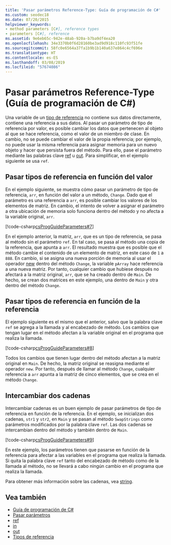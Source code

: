 ```yaml
---
title: 'Pasar parámetros Reference-Type: Guía de programación de C#'
ms.custom: seodec18
ms.date: 07/20/2015
helpviewer_keywords:
- method parameters [C#], reference types
- parameters [C#], reference
ms.assetid: 9e6eb65c-942e-48ab-920a-b7ba9df4ea20
ms.openlocfilehash: 34e3370b0f6d28160be3ad9d918c110fc93f51fe
ms.sourcegitcommit: 58fc0e6564a37fa1b9b1b140a637e864c4cf696e
ms.translationtype: HT
ms.contentlocale: es-ES
ms.lasthandoff: 03/08/2019
ms.locfileid: "57674086"
---
```

# <a name="passing-reference-type-parameters-c-programming-guide"></a>Pasar parámetros Reference-Type (Guía de programación de C#)
Una variable de un [tipo de referencia](../../../csharp/language-reference/keywords/reference-types.md) no contiene sus datos directamente, contiene una referencia a sus datos. Al pasar un parámetro de tipo de referencia por valor, es posible cambiar los datos que pertenecen al objeto al que se hace referencia, como el valor de un miembro de clase. En cambio, no se puede cambiar el valor de la propia referencia; por ejemplo, no puede usar la misma referencia para asignar memoria para un nuevo objeto y hacer que persista fuera del método. Para ello, pase el parámetro mediante las palabras clave [ref](../../../csharp/language-reference/keywords/ref.md) u [out](../../../csharp/language-reference/keywords/out-parameter-modifier.md). Para simplificar, en el ejemplo siguiente se usa `ref`.  
  
## <a name="passing-reference-types-by-value"></a>Pasar tipos de referencia en función del valor  
 En el ejemplo siguiente, se muestra cómo pasar un parámetro de tipo de referencia, `arr`, en función del valor a un método, `Change`. Dado que el parámetro es una referencia a `arr`, es posible cambiar los valores de los elementos de matriz. En cambio, el intento de volver a asignar el parámetro a otra ubicación de memoria solo funciona dentro del método y no afecta a la variable original, `arr`.  
  
 [!code-csharp[csProgGuideParameters#7](~/samples/snippets/csharp/VS_Snippets_VBCSharp/csProgGuideParameters/CS/Parameters.cs#7)]  
  
 En el ejemplo anterior, la matriz, `arr`, que es un tipo de referencia, se pasa al método sin el parámetro `ref`. En tal caso, se pasa al método una copia de la referencia, que apunta a `arr`. El resultado muestra que es posible que el método cambie el contenido de un elemento de matriz, en este caso de `1` a `888`. En cambio, si se asigna una nueva porción de memoria al usar el operador [new](../../../csharp/language-reference/keywords/new.md) dentro del método `Change`, la variable `pArray` hace referencia a una nueva matriz. Por tanto, cualquier cambio que hubiese después no afectará a la matriz original, `arr`, que se ha creado dentro de `Main`. De hecho, se crean dos matrices en este ejemplo, una dentro de `Main` y otra dentro del método `Change`.  
  
## <a name="passing-reference-types-by-reference"></a>Pasar tipos de referencia en función de la referencia  
 El ejemplo siguiente es el mismo que el anterior, salvo que la palabra clave `ref` se agrega a la llamada y al encabezado de método. Los cambios que tengan lugar en el método afectan a la variable original en el programa que realiza la llamada.  
  
 [!code-csharp[csProgGuideParameters#8](~/samples/snippets/csharp/VS_Snippets_VBCSharp/csProgGuideParameters/CS/Parameters.cs#8)]  
  
 Todos los cambios que tienen lugar dentro del método afectan a la matriz original en `Main`. De hecho, la matriz original se reasigna mediante el operador `new`. Por tanto, después de llamar al método `Change`, cualquier referencia a `arr` apunta a la matriz de cinco elementos, que se crea en el método `Change`.  
  
## <a name="swapping-two-strings"></a>Intercambiar dos cadenas  
 Intercambiar cadenas es un buen ejemplo de pasar parámetros de tipo de referencia en función de la referencia. En el ejemplo, se inicializan dos cadenas, `str1` y `str2`, en `Main` y se pasan al método `SwapStrings` como parámetros modificados por la palabra clave `ref`. Las dos cadenas se intercambian dentro del método y también dentro de `Main`.  
  
 [!code-csharp[csProgGuideParameters#9](~/samples/snippets/csharp/VS_Snippets_VBCSharp/csProgGuideParameters/CS/Parameters.cs#9)]  
  
 En este ejemplo, los parámetros tienen que pasarse en función de la referencia para afectar a las variables en el programa que realiza la llamada. Si quita la palabra clave `ref` tanto del encabezado de método como de la llamada al método, no se llevará a cabo ningún cambio en el programa que realiza la llamada.  
  
 Para obtener más información sobre las cadenas, vea [string](../../../csharp/language-reference/keywords/string.md).  
  
## <a name="see-also"></a>Vea también

- [Guía de programación de C#](../../../csharp/programming-guide/index.md)
- [Pasar parámetros](../../../csharp/programming-guide/classes-and-structs/passing-parameters.md)
- [ref](../../../csharp/language-reference/keywords/ref.md)
- [in](../../../csharp/language-reference/keywords/in-parameter-modifier.md)
- [out](../../../csharp/language-reference/keywords/out.md)
- [Tipos de referencia](../../../csharp/language-reference/keywords/reference-types.md)

